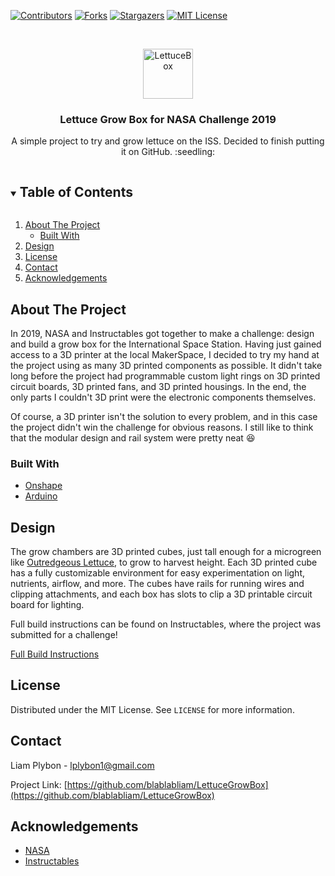 

<!-- PROJECT SHIELDS -->
<!--
*** I'm using markdown "reference style" links for readability.
*** Reference links are enclosed in brackets [ ] instead of parentheses ( ).
*** See the bottom of this document for the declaration of the reference variables
*** for contributors-url, forks-url, etc. This is an optional, concise syntax you may use.
*** https://www.markdownguide.org/basic-syntax/#reference-style-links
-->
[![Contributors][contributors-shield]][contributors-url]
[![Forks][forks-shield]][forks-url]
[![Stargazers][stars-shield]][stars-url]
[![MIT License][license-shield]][license-url]



<!-- PROJECT LOGO -->
<br />
<p align="center">
  <a href="https://github.com/blablabliam/LettuceGrowBox">
    <img src="images/lechuga.jpg" alt="LettuceBox" width="80" height="80">
  </a>

  <h3 align="center">Lettuce Grow Box for NASA Challenge 2019</h3>

  <p align="center">
    A simple project to try and grow lettuce on the ISS. Decided to finish putting it on GitHub. :seedling: 
  </p>
</p>



<!-- TABLE OF CONTENTS -->
<details open="open">
  <summary><h2 style="display: inline-block">Table of Contents</h2></summary>
  <ol>
    <li>
      <a href="#about-the-project">About The Project</a>
      <ul>
        <li><a href="#built-with">Built With</a></li>
      </ul>
    </li>
    <li><a href="#design">Design</a></li>
    <li><a href="#license">License</a></li>
    <li><a href="#contact">Contact</a></li>
    <li><a href="#acknowledgements">Acknowledgements</a></li>
  </ol>
</details>



<!-- ABOUT THE PROJECT -->
## About The Project

In 2019, NASA and Instructables got together to make a challenge: design and build a grow box for the International Space Station. Having just gained access to a 3D printer at the local MakerSpace, I decided to try my hand at the project using as many 3D printed components as possible. It didn't take long before the project had programmable custom light rings on 3D printed circuit boards, 3D printed fans, and 3D printed housings. In the end, the only parts I couldn't 3D print were the electronic components themselves.

Of course, a 3D printer isn't the solution to every problem, and in this case the project didn't win the challenge for obvious reasons. I still like to think that the modular design and rail system were pretty neat :satisfied:


### Built With

* [Onshape](www.onshape.com)
* [Arduino](www.arduino.cc)


<!-- DESIGN DESCRIPTION -->
## Design

The grow chambers are 3D printed cubes, just tall enough for a microgreen like [Outredgeous Lettuce](https://www.johnnyseeds.com/vegetables/lettuce/romaine-lettuce-cos/outredgeous-lettuce-seed-2208N.html), to grow to harvest height. Each 3D printed cube has a fully customizable environment for easy experimentation on light, nutrients, airflow, and more. The cubes have rails for running wires and clipping attachments, and each box has slots to clip a 3D printable circuit board for lighting. 

Full build instructions can be found on Instructables, where the project was submitted for a challenge! 

[Full Build Instructions](https://www.instructables.com/Lettuce-Growing-Module/)

<!-- LICENSE -->
## License

Distributed under the MIT License. See `LICENSE` for more information.



<!-- CONTACT -->
## Contact

Liam Plybon - lplybon1@gmail.com

Project Link: [https://github.com/blablabliam/LettuceGrowBox](https://github.com/blablabliam/LettuceGrowBox)



<!-- ACKNOWLEDGEMENTS -->
## Acknowledgements

* [NASA](www.nasa.gov)
* [Instructables](www.instructables.com)



<!-- MARKDOWN LINKS & IMAGES -->
<!-- https://www.markdownguide.org/basic-syntax/#reference-style-links -->
[contributors-shield]: https://img.shields.io/github/contributors/blablabliam/LettuceGrowBox.svg?style=for-the-badge
[contributors-url]: https://github.com/blablabliam/LettuceGrowBox/graphs/contributors
[forks-shield]: https://img.shields.io/github/forks/blablabliam/LettuceGrowBox.svg?style=for-the-badge
[forks-url]: https://github.com/blablabliam/LettuceGrowBox/network/members
[stars-shield]: https://img.shields.io/github/stars/blablabliam/LettuceGrowBox.svg?style=for-the-badge
[stars-url]: https://github.com/blablabliam/LettuceGrowBox/stargazers
[issues-shield]: https://img.shields.io/github/issues/blablabliam/LettuceGrowBox.svg?style=for-the-badge
[issues-url]: https://github.com/blablabliam/LettuceGrowBox/issues
[license-shield]: https://img.shields.io/github/license/blablabliam/LettuceGrowBox.svg?style=for-the-badge
[license-url]: https://github.com/blablabliam/LettuceGrowBox/blob/master/LICENSE.txt
